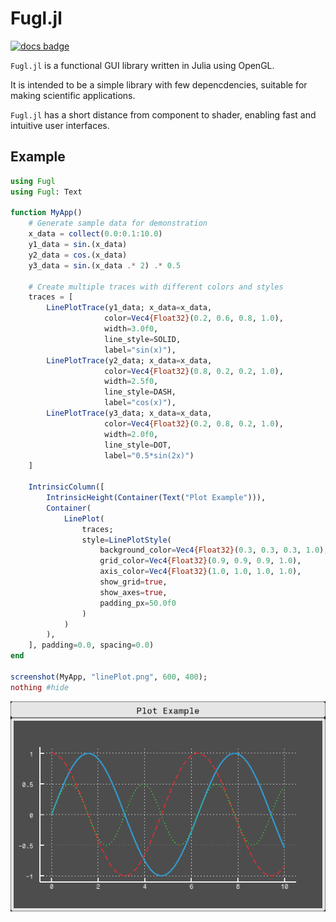 # Fugl.jl

[![docs badge](https://img.shields.io/badge/docs-latest-blue.svg)](https://erikbuer.github.io/Fugl.jl/dev/)

`Fugl.jl` is a functional GUI library written in Julia using OpenGL.

It is intended to be a simple library with few depencdencies, suitable for making scientific applications.

`Fugl.jl` has a short distance from component to shader, enabling fast and intuitive user interfaces.

## Example

```julia
using Fugl
using Fugl: Text

function MyApp()
    # Generate sample data for demonstration
    x_data = collect(0.0:0.1:10.0)
    y1_data = sin.(x_data)
    y2_data = cos.(x_data)
    y3_data = sin.(x_data .* 2) .* 0.5

    # Create multiple traces with different colors and styles
    traces = [
        LinePlotTrace(y1_data; x_data=x_data, 
                     color=Vec4{Float32}(0.2, 0.6, 0.8, 1.0), 
                     width=3.0f0, 
                     line_style=SOLID,
                     label="sin(x)"),
        LinePlotTrace(y2_data; x_data=x_data, 
                     color=Vec4{Float32}(0.8, 0.2, 0.2, 1.0), 
                     width=2.5f0, 
                     line_style=DASH,
                     label="cos(x)"),
        LinePlotTrace(y3_data; x_data=x_data, 
                     color=Vec4{Float32}(0.2, 0.8, 0.2, 1.0), 
                     width=2.0f0, 
                     line_style=DOT,
                     label="0.5*sin(2x)")
    ]

    IntrinsicColumn([
        IntrinsicHeight(Container(Text("Plot Example"))),
        Container(
            LinePlot(
                traces;
                style=LinePlotStyle(
                    background_color=Vec4{Float32}(0.3, 0.3, 0.3, 1.0),  # Gray background
                    grid_color=Vec4{Float32}(0.9, 0.9, 0.9, 1.0),        # Light gray grid
                    axis_color=Vec4{Float32}(1.0, 1.0, 1.0, 1.0),        # White axes
                    show_grid=true,
                    show_axes=true,
                    padding_px=50.0f0
                )
            )
        ),
    ], padding=0.0, spacing=0.0)
end

screenshot(MyApp, "linePlot.png", 600, 400);
nothing #hide
```

![Line Plot](docs/src/assets/linePlot.png)
